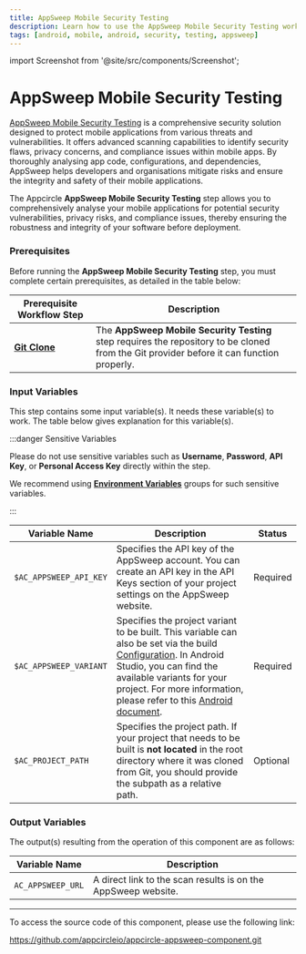 ```yaml
---
title: AppSweep Mobile Security Testing
description: Learn how to use the AppSweep Mobile Security Testing workflow step in Appcircle
tags: [android, mobile, android, security, testing, appsweep]
---
```


import Screenshot from '@site/src/components/Screenshot';

# AppSweep Mobile Security Testing

[AppSweep Mobile Security Testing](https://www.guardsquare.com/appsweep-mobile-application-security-testing) is a comprehensive security solution designed to protect mobile applications from various threats and vulnerabilities. It offers advanced scanning capabilities to identify security flaws, privacy concerns, and compliance issues within mobile apps. By thoroughly analysing app code, configurations, and dependencies, AppSweep helps developers and organisations mitigate risks and ensure the integrity and safety of their mobile applications.

The Appcircle **AppSweep Mobile Security Testing** step allows you to comprehensively analyse your mobile applications for potential security vulnerabilities, privacy risks, and compliance issues, thereby ensuring the robustness and integrity of your software before deployment.

### Prerequisites

Before running the **AppSweep Mobile Security Testing** step, you must complete certain prerequisites, as detailed in the table below:

| Prerequisite Workflow Step                                                        | Description                                                                                                                               |
| --------------------------------------------------------------------------------- | ----------------------------------------------------------------------------------------------------------------------------------------- |
| [**Git Clone**](/workflows/common-workflow-steps/git-clone) | The **AppSweep Mobile Security Testing** step requires the repository to be cloned from the Git provider before it can function properly. |

<Screenshot url='https://cdn.appcircle.io/docs/assets/android-workflow-components-appsweep-mobile-security-testing_1.png'/>

### Input Variables

This step contains some input variable(s). It needs these variable(s) to work. The table below gives explanation for this variable(s).

<Screenshot url='https://cdn.appcircle.io/docs/assets/android-workflow-components-appsweep-mobile-security-testing_2.png'/>

:::danger Sensitive Variables

Please do not use sensitive variables such as **Username**, **Password**, **API Key**, or **Personal Access Key** directly within the step.

We recommend using [**Environment Variables**](/environment-variables/managing-variables) groups for such sensitive variables.

:::

| Variable Name          | Description                                                                                                                                                                                                                                                                                                                                                                                | Status   |
| ---------------------- | ------------------------------------------------------------------------------------------------------------------------------------------------------------------------------------------------------------------------------------------------------------------------------------------------------------------------------------------------------------------------------------------ | -------- |
| `$AC_APPSWEEP_API_KEY` | Specifies the API key of the AppSweep account. You can create an API key in the API Keys section of your project settings on the AppSweep website.                                                                                                                                                                                                                                         | Required |
| `$AC_APPSWEEP_VARIANT` | Specifies the project variant to be built. This variable can also be set via the build [Configuration](/build/build-process-management/build-profile-configuration). In Android Studio, you can find the available variants for your project. For more information, please refer to this [Android document](https://developer.android.com/build/build-variants). | Required |
| `$AC_PROJECT_PATH`     | Specifies the project path. If your project that needs to be built is **not located** in the root directory where it was cloned from Git, you should provide the subpath as a relative path.                                                                                                                                                                                               | Optional |

### Output Variables

The output(s) resulting from the operation of this component are as follows:

| Variable Name      | Description                                                   |
| ------------------ | ------------------------------------------------------------- |
| `AC_APPSWEEP_URL` | A direct link to the scan results is on the AppSweep website. |

---

To access the source code of this component, please use the following link:

https://github.com/appcircleio/appcircle-appsweep-component.git
